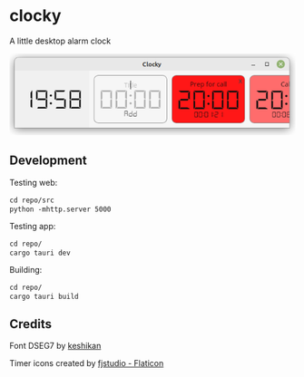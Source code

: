 # clocky

A little desktop alarm clock

![Two alarms are set, they are red because they are imminent](https://github.com/radiac/clocky/raw/master/screenshot.png)


## Development

Testing web:
```
cd repo/src
python -mhttp.server 5000
```

Testing app:
```
cd repo/
cargo tauri dev
```

Building:
```
cd repo/
cargo tauri build
```


## Credits

Font DSEG7 by [keshikan](https://www.keshikan.net/fonts-e.html)

Timer icons created by [fjstudio - Flaticon](https://www.flaticon.com/free-icons/timer)
